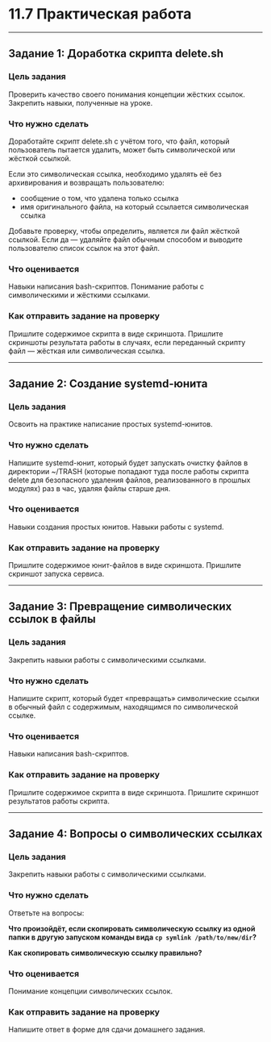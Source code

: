 # 11.7 Практическая работа

---

## Задание 1: Доработка скрипта delete.sh

### Цель задания
Проверить качество своего понимания концепции жёстких ссылок. Закрепить навыки, полученные на уроке.

### Что нужно сделать
Доработайте скрипт delete.sh с учётом того, что файл, который пользователь пытается удалить, может быть символической или жёсткой ссылкой.

Если это символическая ссылка, необходимо удалять её без архивирования и возвращать пользователю:
- сообщение о том, что удалена только ссылка
- имя оригинального файла, на который ссылается символическая ссылка

Добавьте проверку, чтобы определить, является ли файл жёсткой ссылкой. Если да — удаляйте файл обычным способом и выводите пользователю список ссылок на этот файл.

### Что оценивается
Навыки написания bash-скриптов. Понимание работы с символическими и жёсткими ссылками.

### Как отправить задание на проверку
Пришлите содержимое скрипта в виде скриншота. Пришлите скриншоты результата работы в случаях, если переданный скрипту файл — жёсткая или символическая ссылка.

---

## Задание 2: Создание systemd-юнита

### Цель задания
Освоить на практике написание простых systemd-юнитов.

### Что нужно сделать
Напишите systemd-юнит, который будет запускать очистку файлов в директории ~/TRASH (которые попадают туда после работы скрипта delete для безопасного удаления файлов, реализованного в прошлых модулях) раз в час, удаляя файлы старше дня.

### Что оценивается
Навыки создания простых юнитов. Навыки работы с systemd.

### Как отправить задание на проверку
Пришлите содержимое юнит-файлов в виде скриншота. Пришлите скриншот запуска сервиса.

---

## Задание 3: Превращение символических ссылок в файлы

### Цель задания
Закрепить навыки работы с символическими ссылками.

### Что нужно сделать
Напишите скрипт, который будет «превращать» символические ссылки в обычный файл с содержимым, находящимся по символической ссылке.

### Что оценивается
Навыки написания bash-скриптов.

### Как отправить задание на проверку
Пришлите содержимое скрипта в виде скриншота. Пришлите скриншот результатов работы скрипта.

---

## Задание 4: Вопросы о символических ссылках

### Цель задания
Закрепить навыки работы с символическими ссылками.

### Что нужно сделать
Ответьте на вопросы:

**Что произойдёт, если скопировать символическую ссылку из одной папки в другую запуском команды вида `cp symlink /path/to/new/dir`?**

**Как скопировать символическую ссылку правильно?**

### Что оценивается
Понимание концепции символических ссылок.

### Как отправить задание на проверку
Напишите ответ в форме для сдачи домашнего задания.
